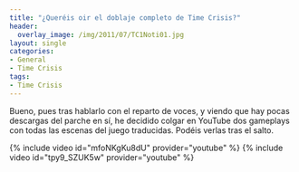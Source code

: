 ```yaml
---
title: "¿Queréis oir el doblaje completo de Time Crisis?"
header:
  overlay_image: /img/2011/07/TC1Noti01.jpg
layout: single
categories:
- General
- Time Crisis
tags:
- Time Crisis
---
```

Bueno, pues tras hablarlo con el reparto de voces, y viendo que hay pocas 
descargas del parche en sí, he decidido colgar en YouTube dos gameplays con 
todas las escenas del juego traducidas. Podéis verlas tras el salto.

{% include video id="mfoNKgKu8dU" provider="youtube" %}
{% include video id="tpy9_SZUK5w" provider="youtube" %}
